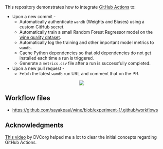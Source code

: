 This repository demonstrates how to integrate [GitHub Actions](https://docs.github.com/en/actions) to:

- Upon a new commit - 
  - Automatically authenticate `wandb` (Weights and Biases) using a custom GitHub secret. 
  - Automatically train a small Random Forest Regressor model on the [wine quality dataset](https://www.kaggle.com/uciml/red-wine-quality-cortez-et-al-2009).
  - Automatically log the training and other important model metrics to `wandb`. 
  - Cache Python dependencies so that old dependencies do not get installed each time a run is triggered. 
  - Generate a `metrics.csv` file after a run is successfully completed. 
- Upon a new pull request - 
  - Fetch the latest `wandb` run URL and comment that on the PR.

<div align="center"><img src="https://i.ibb.co/JqZWHDC/image.png"></img></div>

## Workflow files
* https://github.com/sayakpaul/wine/blob/experiment-1/.github/workflows

## Acknowledgments

[This video](https://www.youtube.com/watch?v=9BgIDqAzfuA) by DVCorg helped me a lot to clear the initial concepts regarding GitHub Actions. 
